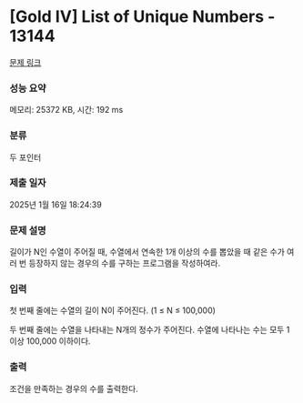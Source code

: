 # [Gold IV] List of Unique Numbers - 13144 

[문제 링크](https://www.acmicpc.net/problem/13144) 

### 성능 요약

메모리: 25372 KB, 시간: 192 ms

### 분류

두 포인터

### 제출 일자

2025년 1월 16일 18:24:39

### 문제 설명

<p>길이가 N인 수열이 주어질 때, 수열에서 연속한 1개 이상의 수를 뽑았을 때 같은 수가 여러 번 등장하지 않는 경우의 수를 구하는 프로그램을 작성하여라.</p>

### 입력 

 <p>첫 번째 줄에는 수열의 길이 N이 주어진다. (1 ≤ N ≤ 100,000)</p>

<p>두 번째 줄에는 수열을 나타내는 N개의 정수가 주어진다. 수열에 나타나는 수는 모두 1 이상 100,000 이하이다.</p>

### 출력 

 <p>조건을 만족하는 경우의 수를 출력한다.</p>

